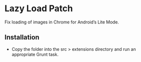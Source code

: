 # Lazy Load Patch

Fix loading of images in Chrome for Android’s Lite Mode.

## Installation

* Copy the folder into the src > extensions directory and run an appropriate Grunt task.
